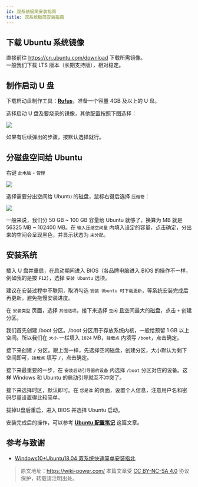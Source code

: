 ```yaml
---
id: 双系统极简安装指南
title: 双系统极简安装指南
---
```




## 下载 Ubuntu 系统镜像

直接前往 <https://cn.ubuntu.com/download> 下载所需镜像。  
一般我们下载 LTS 版本（长期支持版），相对稳定。

## 制作启动 U 盘

下载启动盘制作工具：[**Rufus**](http://rufus.ie/)，准备一个容量 4GB 及以上的 U 盘。

选择启动 U 盘及要烧录的镜像，其他配置按照下图选择：

![](https://wiki-media-1253965369.cos.ap-guangzhou.myqcloud.com/img/20210323163003.png)

如果有后续弹出的步骤，按默认选择就行。

## 分磁盘空间给 Ubuntu

右键 `此电脑` - `管理`

![](https://wiki-media-1253965369.cos.ap-guangzhou.myqcloud.com/img/20210323163446.png)

选择需要分出空间给 Ubuntu 的磁盘，鼠标右键后选择 `压缩卷`：

![](https://wiki-media-1253965369.cos.ap-guangzhou.myqcloud.com/img/20210323164043.png)

一般来说，我们分 50 GB ~ 100 GB 容量给 Ubuntu 就够了，换算为 MB 就是 56325 MB ~ 102400 MB。在 `输入压缩空间量` 内填入设定的容量，点击确定，分出来的空间会呈现黑色，并显示状态为 `未分配`。

## 安装系统

插入 U 盘并重启，在启动期间进入 BIOS（各品牌电脑进入 BIOS 的操作不一样，例如我的是按 `F12`），选择 `安装 Ubuntu` 选项。

建议在安装过程中不联网，取消勾选 `安装 Ubuntu 时下载更新`，等系统安装完成后再更新，避免拖慢安装进度。

在 `安装类型` 页面，选择 `其他选项`，接下来选择 `空闲` 且空间最大的磁盘，点击 `+` 创建分区。

我们首先创建 /boot 分区。/boot 分区用于存放系统内核，一般给预留 1 GB 以上空间。所以我们在 `大小` 一栏填入 `1024` MB，`挂载点` 内填写 `/boot`，点击确定。

接下来创建 `/` 分区。跟上面一样，先选择空闲磁盘，创建分区，大小默认为剩下空间即可，`挂载点` 填写 `/`，点击确定。

接下来最重要的一步，在 `安装启动引导器的设备` 内选择 `/boot` 分区对应的设备。这样 Windows 和 Ubuntu 的启动引导就互不冲突了。

接下来选择时区，默认即可。在 `您是谁` 的页面，设置个人信息，注意用户名和密码尽量设置得比较简单。


拔掉U盘后重启，进入 BIOS 并选择 Ubuntu 启动。

安装完成后的操作，可以参考 [**Ubuntu 配置笔记**](https://wiki-power.com/Ubuntu%E9%85%8D%E7%BD%AE%E7%AC%94%E8%AE%B0) 这篇文章。

## 参考与致谢

- [Windows10+Ubuntu18.04 双系统快速简单安装指北](https://regulus.cc/2019/10/05/Windows10+Ubuntu18.04%E5%8F%8C%E7%B3%BB%E7%BB%9F%E7%AE%80%E5%8D%95%E5%AE%89%E8%A3%85%E6%8C%87%E5%8C%97/)

> 原文地址：<https://wiki-power.com/>
> 本篇文章受 [CC BY-NC-SA 4.0](https://creativecommons.org/licenses/by/4.0/deed.zh) 协议保护，转载请注明出处。

